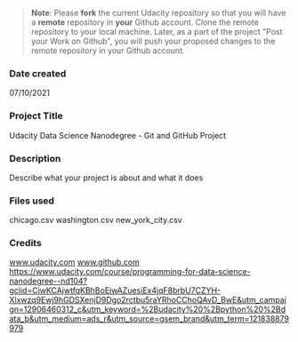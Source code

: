 >**Note**: Please **fork** the current Udacity repository so that you will have a **remote** repository in **your** Github account. Clone the remote repository to your local machine. Later, as a part of the project "Post your Work on Github", you will push your proposed changes to the remote repository in your Github account.

### Date created
07/10/2021

### Project Title
Udacity Data Science Nanodegree - Git and GitHub Project

### Description
Describe what your project is about and what it does

### Files used
chicago.csv
washington.csv
new_york_city.csv

### Credits
www.udacity.com
www.github.com
https://www.udacity.com/course/programming-for-data-science-nanodegree--nd104?gclid=CjwKCAjwtfqKBhBoEiwAZuesiEx4jqF8brbU7CZYH-Xlxwzq9Ewj9hGDSXenjD9Dgo2rctbu5raYRhoCChoQAvD_BwE&utm_campaign=12906460312_c&utm_keyword=%2Budacity%20%2Bpython%20%2Bdata_b&utm_medium=ads_r&utm_source=gsem_brand&utm_term=121838879979